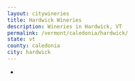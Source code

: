 ```yaml
---
layout: citywineries
title: Hardwick Wineries
description: Wineries in Hardwick, VT
permalink: /vermont/caledonia/hardwick/
state: vt
county: caledonia
city: hardwick
---
```

-

